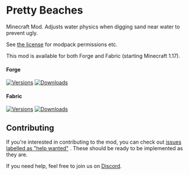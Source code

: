 # Pretty Beaches

Minecraft Mod. Adjusts water physics when digging sand near water to prevent ugly.

See [the license](LICENSE) for modpack permissions etc.

This mod is available for both Forge and Fabric (starting Minecraft 1.17).

#### Forge

[![Versions](http://cf.way2muchnoise.eu/versions/290659_latest.svg)](https://www.curseforge.com/minecraft/mc-mods/pretty-beaches)
[![Downloads](http://cf.way2muchnoise.eu/full_290659_downloads.svg)](https://www.curseforge.com/minecraft/mc-mods/pretty-beaches)

#### Fabric

[![Versions](http://cf.way2muchnoise.eu/versions/547700_latest.svg)](https://www.curseforge.com/minecraft/mc-mods/pretty-beaches-fabric)
[![Downloads](http://cf.way2muchnoise.eu/full_547700_downloads.svg)](https://www.curseforge.com/minecraft/mc-mods/pretty-beaches-fabric)

## Contributing

If you're interested in contributing to the mod, you can check
out [issues labelled as "help wanted"](https://github.com/ModdingForBlockheads/PrettyBeaches/issues?q=is%3Aopen+is%3Aissue+label%3A%22help+wanted%22)
. These should be ready to be implemented as they are.

If you need help, feel free to join us on [Discord](https://discord.gg/scGAfXC).